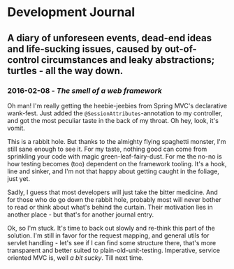 Development Journal
===================

## A diary of unforeseen events, dead-end ideas and life-sucking issues, caused by out-of-control circumstances and leaky abstractions; turtles - all the way down. ##

### 2016-02-08 - _The smell of a web framework_ ##

Oh man! I'm really getting the heebie-jeebies from Spring MVC's declarative
wank-fest. Just added the `@SessionAttributes`-annotation to my controller, and
got the most peculiar taste in the back of my throat. Oh hey, look, it's vomit.

This is a rabbit hole. But thanks to the almighty flying spaghetti monster, I'm
still sane enough to see it. For my taste, nothing good can come from sprinkling
your code with magic green-leaf-fairy-dust. For me the no-no is how testing
becomes (too) dependent on the framework tooling. It's a hook, line and sinker,
and I'm not that happy about getting caught in the foliage, just yet.

Sadly, I guess that most developers will just take the bitter medicine. And
for those who do go down the rabbit hole, probably most will never bother to
read or think about what's behind the curtain. Their motivation lies in another
place - but that's for another journal entry.

Ok, so I'm stuck. It's time to back out slowly and re-think this part of the
solution. I'm still in favor for the request mapping, and general utils for
servlet handling - let's see if I can find some structure there, that's more
transparent and better suited to plain-old-unit-testing. Imperative, service
oriented MVC is, well _a bit sucky_. Till next time.
